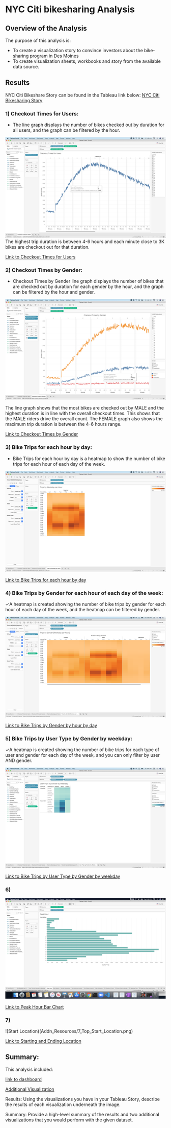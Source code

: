 # NYC Citi bikesharing Analysis

## Overview of the Analysis

The purpose of this analysis is:
* To create a visualization story to convince investors about the bike-sharing program in Des Moines
* To create visualization sheets, workbooks and story from the available data source. 

## Results

NYC Citi Bikeshare Story can be found in the Tableau link below:
[NYC Citi Bikesharing Story](https://public.tableau.com/profile/anusuya.poonja#!/vizhome/NYCCitiBikesharingChallenge/NYCCitiBikishare)

### 1) Checkout Times for Users:
* The line graph displays the number of bikes checked out by duration for all users, and the graph can be filtered by the hour. 

![Checkout Times](Addn_Resources/1_Users_Viz.png)
The highest trip duration is between 4-6 hours and each minute close to 3K bikes are checkout out for that duration.

[Link to Checkout Times for Users](https://public.tableau.com/profile/anusuya.poonja#!/vizhome/NYCCitiBikeshare-Checkouttimes/CheckoutTimes)

### 2) Checkout Times by Gender:
*  Checkout Times by Gender line graph displays the number of bikes that are checked out by duration for each gender by the hour, and the graph can be filtered by the hour and gender. 

![Checkout by Gender](Addn_Resources/2_Gender_Viz.png)

The line graph shows that the most bikes are checked out by MALE and the highest duration is in line with the overall checkout times. 
This shows that the MALE riders drive the overall count. The FEMALE graph also shows the maximum trip duration is between the 4-6 hours range.

[Link to Checkout Times by Gender](https://public.tableau.com/profile/anusuya.poonja#!/vizhome/NYCCitiBikeshare-Checkouttimes/CheckoutTimes)

### 3) Bike Trips for each hour by day:
* Bike Trips for each hour by day is a heatmap to show the number of bike trips for each hour of each day of the week. 

![Bike Trips for each hour by day](Addn_Resources/3_Hour_Viz.png)

[Link to Bike Trips for each hour by day](https://public.tableau.com/profile/anusuya.poonja#!/vizhome/NYCCitiBikeshare-WeekdayTripsbyperhour/TripsbyWeekdayperHour)

### 4) Bike Trips by Gender for each hour of each day of the week:
✓A heatmap is created showing the number of bike trips by gender for each hour of each day of the week, and the heatmap can be filtered by gender. 

![Bike Trips by Gender](Addn_Resources/4_Gender_Viz_Weekday_Hour.png)

[Link to Bike Trips by Gender by hour by day ](https://public.tableau.com/profile/anusuya.poonja#!/vizhome/NYCCitiBikeshare-Tripsbygenderperhour/TripsbyGenderWeekdayperHour)

### 5) Bike Trips by User Type by Gender by weekday:
✓A heatmap is created showing the number of bike trips for each type of user and gender for each day of the week, and you can only filter by user AND gender.

![Bike Trips by User Type](Addn_Resources/5_User_Gender_Weekday_Viz.png)

[Link to Bike Trips by User Type by Gender by weekday](https://public.tableau.com/profile/anusuya.poonja#!/vizhome/NYCCitiBikeshare-Heatmapforeachtypebygenderbyday/UserTripsbyGenderbyWeekday)

### 6) 

![Peak Hours](Addn_Resources/6_Peak_Hour.png)

[Link to Peak Hour Bar Chart](https://public.tableau.com/profile/anusuya.poonja#!/vizhome/NYCCitiBikesharingChallenge/NYCCitiBikishare)

### 7)

![Start Location)(Addn_Resources/7_Top_Start_Location.png)

[Link to Starting and Ending Location](https://public.tableau.com/profile/anusuya.poonja#!/vizhome/NYCCitiBikesharingChallenge/NYCCitiBikishare)

## Summary:
This analysis included:

[link to dashboard](https://public.tableau.com/profile/anusuya.poonja#!/vizhome/NYCCitiBikesharingChallenge/NYCCitiBikishare)


[Additional Visualization](https://public.tableau.com/profile/anusuya.poonja#!/vizhome/NYCCitiBikeshare-Additionalvisualizations/Recommendation)


Results: Using the visualizations you have in your Tableau Story, describe the results of each visualization underneath the image.


Summary: Provide a high-level summary of the results and two additional visualizations that you would perform with the given dataset.

